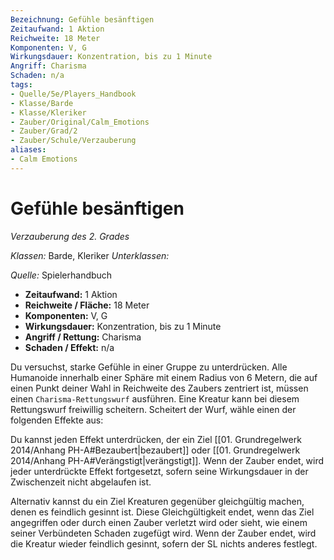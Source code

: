 ```yaml
---
Bezeichnung: Gefühle besänftigen
Zeitaufwand: 1 Aktion
Reichweite: 18 Meter
Komponenten: V, G
Wirkungsdauer: Konzentration, bis zu 1 Minute
Angriff: Charisma
Schaden: n/a
tags:
- Quelle/5e/Players_Handbook
- Klasse/Barde
- Klasse/Kleriker
- Zauber/Original/Calm_Emotions
- Zauber/Grad/2
- Zauber/Schule/Verzauberung
aliases:
- Calm Emotions
---
```

# Gefühle besänftigen
_Verzauberung des 2. Grades_

_Klassen:_ Barde, Kleriker
_Unterklassen:_

_Quelle:_ Spielerhandbuch

- **Zeitaufwand:** 1 Aktion
- **Reichweite / Fläche:** 18 Meter
- **Komponenten:** V, G
- **Wirkungsdauer:** Konzentration, bis zu 1 Minute
- **Angriff / Rettung:** Charisma
- **Schaden / Effekt:** n/a

Du versuchst, starke Gefühle in einer Gruppe zu unterdrücken. Alle Humanoide innerhalb einer Sphäre mit einem Radius von 6 Metern, die auf einen Punkt deiner Wahl in Reichweite des Zaubers zentriert ist, müssen einen `Charisma-Rettungswurf` ausführen. Eine Kreatur kann bei diesem Rettungswurf freiwillig scheitern. Scheitert der Wurf, wähle einen der folgenden Effekte aus:

Du kannst jeden Effekt unterdrücken, der ein Ziel [[01. Grundregelwerk 2014/Anhang PH-A#Bezaubert|bezaubert]] oder [[01. Grundregelwerk 2014/Anhang PH-A#Verängstigt|verängstigt]]. Wenn der Zauber endet, wird jeder unterdrückte Effekt fortgesetzt, sofern seine Wirkungsdauer in der Zwischenzeit nicht abgelaufen ist.

Alternativ kannst du ein Ziel Kreaturen gegenüber gleichgültig machen, denen es feindlich gesinnt ist. Diese Gleichgültigkeit endet, wenn das Ziel angegriffen oder durch einen Zauber verletzt wird oder sieht, wie einem seiner Verbündeten Schaden zugefügt wird. Wenn der Zauber endet, wird die Kreatur wieder feindlich gesinnt, sofern der SL nichts anderes festlegt.